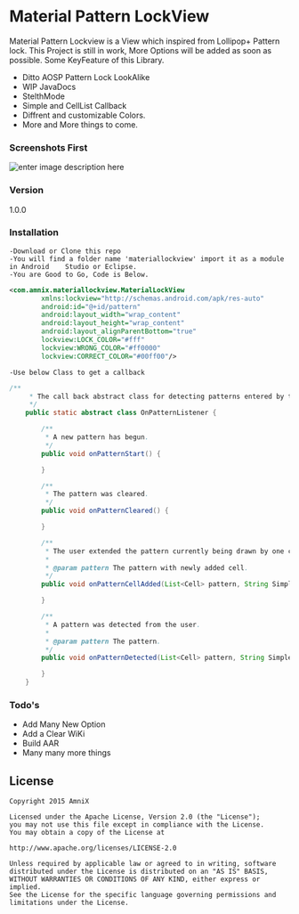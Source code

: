 # Material Pattern LockView

Material Pattern Lockview is a View which inspired from Lollipop+ Pattern lock.
This Project is still in work, More Options will be added as soon as possible. Some KeyFeature of this Library.

  - Ditto AOSP Pattern Lock LookAlike
  - WIP JavaDocs
  - StelthMode
  - Simple and CellList Callback
  - Diffrent and customizable Colors.
  - More and More things to come.


### Screenshots First
![enter image description here](https://vaadin.com/documents/10187/239105/Open+Source+logo/c40c6972-f6f7-4052-a197-1b442eabf8c4?t=1407413527014)

### Version
1.0.0

### Installation

    -Download or Clone this repo
    -You will find a folder name 'materiallockview' import it as a module in Android    Studio or Eclipse.
    -You are Good to Go, Code is Below.

```xml
<com.amnix.materiallockview.MaterialLockView
        xmlns:lockview="http://schemas.android.com/apk/res-auto"
        android:id="@+id/pattern"
        android:layout_width="wrap_content"
        android:layout_height="wrap_content"
        android:layout_alignParentBottom="true"
        lockview:LOCK_COLOR="#fff"
        lockview:WRONG_COLOR="#ff0000"
        lockview:CORRECT_COLOR="#00ff00"/>
```
    -Use below Class to get a callback
```java
/**
     * The call back abstract class for detecting patterns entered by the user.
     */
    public static abstract class OnPatternListener {

        /**
         * A new pattern has begun.
         */
        public void onPatternStart() {

        }

        /**
         * The pattern was cleared.
         */
        public void onPatternCleared() {

        }

        /**
         * The user extended the pattern currently being drawn by one cell.
         *
         * @param pattern The pattern with newly added cell.
         */
        public void onPatternCellAdded(List<Cell> pattern, String SimplePattern) {

        }

        /**
         * A pattern was detected from the user.
         *
         * @param pattern The pattern.
         */
        public void onPatternDetected(List<Cell> pattern, String SimplePattern) {

        }
    }
```

### Todo's

* Add Many New Option
* Add a Clear WiKi
* Build AAR
* Many many more things


License
----
```
Copyright 2015 AmniX

Licensed under the Apache License, Version 2.0 (the "License");
you may not use this file except in compliance with the License.
You may obtain a copy of the License at

http://www.apache.org/licenses/LICENSE-2.0

Unless required by applicable law or agreed to in writing, software
distributed under the License is distributed on an "AS IS" BASIS,
WITHOUT WARRANTIES OR CONDITIONS OF ANY KIND, either express or implied.
See the License for the specific language governing permissions and
limitations under the License.
```